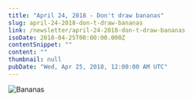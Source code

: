 ```yaml
---
title: "April 24, 2018 - Don't draw bananas"
slug: april-24-2018-don-t-draw-bananas
link: /newsletter/april-24-2018-don-t-draw-bananas
isoDate: 2018-04-25T00:00:00.000Z
contentSnippet: ""
content: ""
thumbnail: null
pubDate: "Wed, Apr 25, 2018, 12:00:00 AM UTC"
---
```


![Bananas](https://abouthalf.com/cdn-cgi/imagedelivery/oZs0WTb3giZ46YUUQdHDjQ/3c9291b6-f2d4-415e-2b06-ba61c4b04c00/width=1200,format=auto "Bananas")
